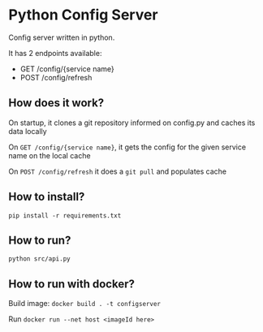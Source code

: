 # Python Config Server
Config server written in python.

It has 2 endpoints available:
* GET /config/{service name}
* POST /config/refresh

## How does it work?
On startup, it clones a git repository informed on config.py and caches its data locally

On `GET /config/{service name}`, it gets the config for the given service name on the local cache

On `POST /config/refresh` it does a `git pull` and populates cache

## How to install?
`pip install -r requirements.txt`

## How to run?
`python src/api.py`

## How to run with docker?
Build image: `docker build . -t configserver`

Run `docker run --net host <imageId here>`
